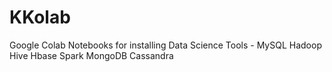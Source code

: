 # KKolab
Google Colab Notebooks for installing Data Science Tools - MySQL Hadoop Hive Hbase Spark MongoDB Cassandra
